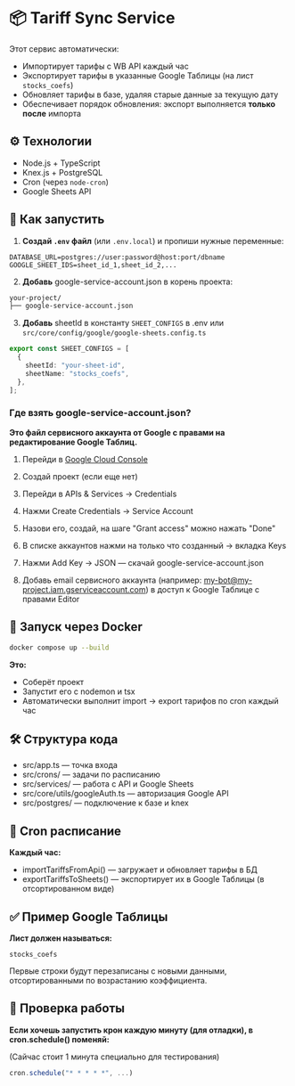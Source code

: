 # 📦 Tariff Sync Service

Этот сервис автоматически:

- Импортирует тарифы с WB API каждый час
- Экспортирует тарифы в указанные Google Таблицы (на лист `stocks_coefs`)
- Обновляет тарифы в базе, удаляя старые данные за текущую дату
- Обеспечивает порядок обновления: экспорт выполняется **только после** импорта

## ⚙️ Технологии

- Node.js + TypeScript
- Knex.js + PostgreSQL
- Cron (через `node-cron`)
- Google Sheets API

## 🚀 Как запустить

1. **Создай `.env` файл** (или `.env.local`) и пропиши нужные переменные:

```env
DATABASE_URL=postgres://user:password@host:port/dbname
GOOGLE_SHEET_IDS=sheet_id_1,sheet_id_2,...
```

2. **Добавь** google-service-account.json в корень проекта:

```bash
your-project/
├── google-service-account.json
```

3. **Добавь** sheetId в константу `SHEET_CONFIGS` в .env или `src/core/config/google/google-sheets.config.ts`

```ts
export const SHEET_CONFIGS = [
  {
    sheetId: "your-sheet-id",
    sheetName: "stocks_coefs",
  },
];
```

### Где взять google-service-account.json?

**Это файл сервисного аккаунта от Google с правами на редактирование Google Таблиц.**

1. Перейди в [Google Cloud Console](https://console.cloud.google.com/)

2. Создай проект (если еще нет)

3. Перейди в APIs & Services → Credentials

4. Нажми Create Credentials → Service Account

5. Назови его, создай, на шаге "Grant access" можно нажать "Done"

6. В списке аккаунтов нажми на только что созданный → вкладка Keys

7. Нажми Add Key → JSON — скачай google-service-account.json

8. Добавь email сервисного аккаунта (например: my-bot@my-project.iam.gserviceaccount.com) в доступ к Google Таблице с правами Editor

## 🐳 Запуск через Docker

```bash
docker compose up --build
```

**Это:**

- Соберёт проект
- Запустит его с nodemon и tsx
- Автоматически выполнит import → export тарифов по cron каждый час

## 🛠 Структура кода

- src/app.ts — точка входа
- src/crons/ — задачи по расписанию
- src/services/ — работа с API и Google Sheets
- src/core/utils/googleAuth.ts — авторизация Google API
- src/postgres/ — подключение к базе и knex

## 📅 Cron расписание

**Каждый час:**

- importTariffsFromApi() — загружает и обновляет тарифы в БД
- exportTariffsToSheets() — экспортирует их в Google Таблицы (в отсортированном виде)

## ✅ Пример Google Таблицы

**Лист должен называться:**

```text
stocks_coefs
```

Первые строки будут перезаписаны с новыми данными, отсортированными по возрастанию коэффициента.

## 🧪 Проверка работы

**Если хочешь запустить крон каждую минуту (для отладки), в cron.schedule() поменяй:**

(Сайчас стоит 1 минута специально для тестирования)

```ts
cron.schedule("* * * * *", ...)
```
